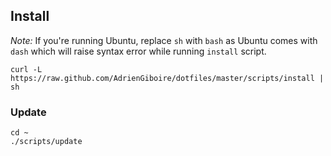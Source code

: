 ## Install

*Note:* If you're running Ubuntu, replace `sh` with `bash` as Ubuntu comes with `dash` which will raise syntax error while running `install` script.

```
curl -L https://raw.github.com/AdrienGiboire/dotfiles/master/scripts/install | sh
```

### Update
```
cd ~
./scripts/update
```

